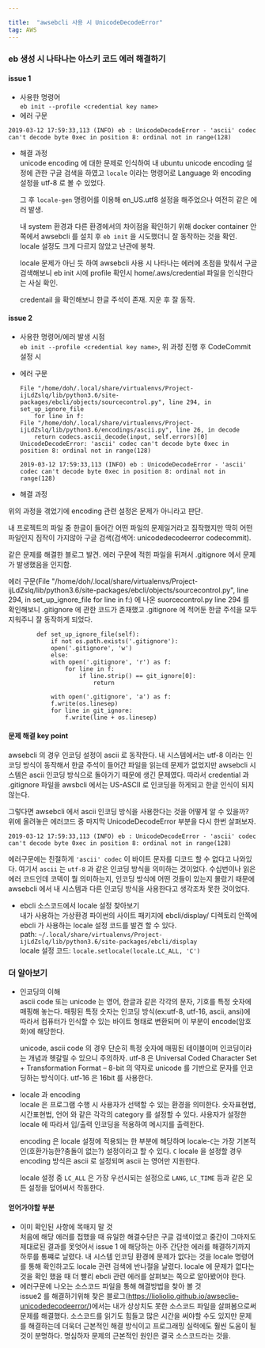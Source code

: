 ```yaml
---

title:  "awsebcli 사용 시 UnicodeDecodeError"
tag: AWS
--- 
```



### eb 생성 시 나타나는 아스키 코드 에러 해결하기

####  issue 1
- 사용한 명령어  
```eb init --profile <credential key name>```
- 에러 구문
```
2019-03-12 17:59:33,113 (INFO) eb : UnicodeDecodeError - 'ascii' codec can't decode byte 0xec in position 8: ordinal not in range(128)
```
- 해결 과정  
	unicode encoding 에 대한 문제로 인식하여 내 ubuntu unicode encoding 설정에 관한 구글 검색을 하였고 ```locale``` 이라는 명령어로 Language 와 encoding 설정을 utf-8 로 볼 수 있었다.  

	그 후 ```locale-gen``` 명령어를 이용해 en_US.utf8 설정을 해주었으나 여전히 같은 에러 발생.  

	내 system 환경과 다른 환경에서의 차이점을 확인하기 위해 docker container 안 쪽에서 awsebcli 를 설치 후 ```eb init``` 을 시도했더니 잘 동작하는 것을 확인. locale 설정도 크게 다르지 않았고 난관에 봉착.  
	
	locale 문제가 아닌 듯 하여 awsebcli 사용 시 나타나는 에러에 초점을 맞춰서 구글 검색해보니 eb init 시에 profile 확인시 home/.aws/credential 파일을 인식한다는 사실 확인.  
	
	credentail 을 확인해보니 한글 주석이 존재. 지운 후 잘 동작.  

#### issue 2
- 사용한 명령어/에러 발생 시점  
```eb init --profile <credential key name>```, 위 과정 진행 후 CodeCommit 설정 시 

- 에러 구문
    ```
    File "/home/doh/.local/share/virtualenvs/Project-ijLdZslq/lib/python3.6/site-packages/ebcli/objects/sourcecontrol.py", line 294, in set_up_ignore_file
        for line in f:
    File "/home/doh/.local/share/virtualenvs/Project-ijLdZslq/lib/python3.6/encodings/ascii.py", line 26, in decode
        return codecs.ascii_decode(input, self.errors)[0]
    UnicodeDecodeError: 'ascii' codec can't decode byte 0xec in position 8: ordinal not in range(128)
    
    2019-03-12 17:59:33,113 (INFO) eb : UnicodeDecodeError - 'ascii' codec can't decode byte 0xec in position 8: ordinal not in range(128)
    ```

- 해결 과정  

위의 과정을 겪었기에 encoding 관련 설정은 문제가 아니라고 판단.  

내 프로젝트의 파일 중 한글이 들어간 어떤 파일의 문제일거라고 짐작했지만 딱히 어떤 파일인지 짐작이 가지않아 구글 검색(검색어: unicodedecodeerror codecommit).  

같은 문제를 해결한 블로그 발견. 에러 구문에 적힌 파일을 뒤져서 .gitignore 에서 문제가 발생했음을 인지함.  

에러 구문(File "/home/doh/.local/share/virtualenvs/Project-ijLdZslq/lib/python3.6/site-packages/ebcli/objects/sourcecontrol.py", line 294, in set_up_ignore_file for line in f:) 에 나온 suorcecontrol.py line 294 를 확인해보니 .gitignore 에 관한 코드가 존재했고 .gitignore 에 적어둔 한글 주석을 모두 지워주니 잘 동작하게 되었다.
  
```
		def set_up_ignore_file(self):
		    if not os.path.exists('.gitignore'):
			open('.gitignore', 'w')
		    else:
			with open('.gitignore', 'r') as f:
			    for line in f:
			        if line.strip() == git_ignore[0]:
			            return
	
		    with open('.gitignore', 'a') as f:
			f.write(os.linesep)
			for line in git_ignore:
			    f.write(line + os.linesep)
```

#### 문제 해결 key point
awsebcli 의 경우 인코딩 설정이 ascii 로 동작한다. 내 시스템에서는 utf-8 이라는 인코딩 방식이 동작해서 한글 주석이 들어간 파일을 읽는데 문제가 없었지만 awsebcli 시스템은 ascii 인코딩 방식으로 돌아가기 때문에 생긴 문제였다. 따라서 credential 과 .gitignore 파일을 awsbcli 에서는 US-ASCII 로 인코딩을 하게되고 한글 인식이 되지 않는다.  

그렇다면 awsebcli 에서 ascii 인코딩 방식을 사용한다는 것을 어떻게 알 수 있을까?  
위에 올려놓은 에러코드 중 마지막 UnicodeDecodeError 부분을 다시 한번 살펴보자.
```
2019-03-12 17:59:33,113 (INFO) eb : UnicodeDecodeError - 'ascii' codec can't decode byte 0xec in position 8: ordinal not in range(128)
```
에러구문에는 친절하게 ```'ascii' codec``` 이 바이트 문자를 디코드 할 수 없다고 나와있다. 여기서 ```ascii``` 는 ```utf-8``` 과 같은 인코딩 방식을 의미하는 것이었다. 수십번이나 읽은 에러 코드인데 코덱이 뭘 의미하는지, 인코딩 방식에 어떤 것들이 있는지 몰랐기 때문에 awsebcli 에서 내 시스템과 다른 인코딩 방식을 사용한다고 생각조차 못한 것이었다.  

- ebcli 소스코드에서 locale 설정 찾아보기  
내가 사용하는 가상환경 파이썬의 사이트 패키지에 ebcli/display/ 디렉토리 안쪽에 ebcli 가 사용하는 locale 설정 코드를 발견 할 수 있다.  
path: ```~/.local/share/virtualenvs/Project-ijLdZslq/lib/python3.6/site-packages/ebcli/display```  
locale 설정 코드: ```locale.setlocale(locale.LC_ALL, 'C')```  

### 더 알아보기
- 인코딩의 이해  
	ascii code 또는 unicode 는 영어, 한글과 같은 각각의 문자, 기호를 특정 숫자에 매핑해 놓는다.  매핑된 특정 숫자는 인코딩 방식(ex:utf-8, utf-16, ascii, ansi)에 따라서 컴퓨터가 인식할 수 있는 바이트 형태로 변환되며 이 부분이 encode(암호화)에 해당한다.  
	
	unicode, ascii code 의 경우 단순히 특정 숫자에 매핑된 테이블이며 인코딩이라는 개념과 헷갈릴 수 있으니 주의하자. utf-8 은 Universal Coded Character Set + Transformation Format – 8-bit 의 약자로 unicode 를 기반으로 문자를 인코딩하는 방식이다. utf-16 은 16bit 를 사용한다.  
	
- locale 과 encoding   
	locale 은 프로그램 수행 시 사용자가 선택할 수 있는 환경을 의미한다. 숫자표현법, 시간표현법, 언어 와 같은 각각의 category 를 설정할 수 있다. 사용자가 설정한 locale 에 따라서 입/출력 인코딩을 적용하여 메시지를 출력한다.  
	
	encoding 은 locale 설정에 적용되는 한 부분에 해당하며 locale-```C```는 가장 기본적인(호환가능한?충돌이 없는?) 설정이라고 할 수 있다. ```C``` locale 을 설정할 경우 encoding 방식은 ascii 로 설정되며 ascii 는 영어만 지원한다.  
	
	locale 설정 중 ```LC_ALL``` 은 가장 우선시되는 설정으로 ```LANG```, ```LC_TIME``` 등과 같은 모든 설정을 덮어써서 작동한다.  

#### 얻어가야할 부분
- 이미 확인된 사항에 목매지 말 것  
처음에 해당 에러를 접했을 때 유일한 해결수단은 구글 검색이었고 중간이 그마저도 제대로된 결과를 못엇어서 issue 1 에 해당하는 아주 간단한 에러를 해결하기까지 하루를 통쨰로 날렸다. 내 시스템 인코딩 환경에 문제가 없다는 것을 locale 명령어를 통해 확인하고도 locale 관련 검색에 반나절을 날렸다. locale 에 문제가 없다는 것을 확인 했을 때 더 빨리 ebcli 관련 에러를 살펴보는 쪽으로 알아봤어야 한다. 
- 에러구문에 나오는 소스코드 파일을 통해 해결방법을 찾아 볼 것  
issue2 를 해결하기위해 찾은 블로그(https://lioliolio.github.io/awseclie-unicodedecodeerror/)에서는 내가 상상치도 못한 소스코드 파일을 살펴봄으로써 문제를 해결했다. 소스코드를 읽기도 힘들고 많은 시간을 써야할 수도 있지만 문제를 해결하는데 더욱더 근본적인 해결 방식이고 프로그래밍 실력에도 훨씬 도움이 될 것이 분명하다. 명심하자 문제의 근본적인 원인은 결국 소스코드라는 것을.
